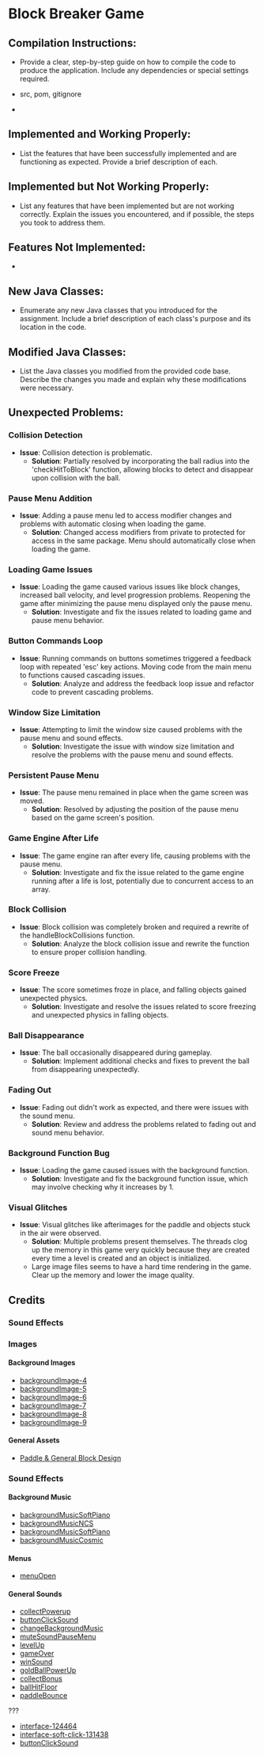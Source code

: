 # Block Breaker Game
## Compilation Instructions:
- Provide a clear, step-by-step guide on how to compile the code to produce the application. Include any dependencies or special settings required.
  
- src, pom, gitignore
- 
## Implemented and Working Properly:
- List the features that have been successfully implemented and are functioning as expected. Provide a brief description of each.

## Implemented but Not Working Properly:
- List any features that have been implemented but are not working correctly. Explain the issues you encountered, and if possible, the steps you took to address them.

## Features Not Implemented:
- 


## New Java Classes:
- Enumerate any new Java classes that you introduced for the assignment. Include a brief description of each class's purpose and its location in the code.

## Modified Java Classes:
- List the Java classes you modified from the provided code base. Describe the changes you made and explain why these modifications were necessary.

## Unexpected Problems:
### Collision Detection
- **Issue**: Collision detection is problematic.
  - **Solution**: Partially resolved by incorporating the ball radius into the 'checkHitToBlock' function, allowing blocks to detect and disappear upon collision with the ball.

### Pause Menu Addition
- **Issue**: Adding a pause menu led to access modifier changes and problems with automatic closing when loading the game.
  - **Solution**: Changed access modifiers from private to protected for access in the same package. Menu should automatically close when loading the game.

### Loading Game Issues
- **Issue**: Loading the game caused various issues like block changes, increased ball velocity, and level progression problems. Reopening the game after minimizing the pause menu displayed only the pause menu.
  - **Solution**: Investigate and fix the issues related to loading game and pause menu behavior.

### Button Commands Loop
- **Issue**: Running commands on buttons sometimes triggered a feedback loop with repeated 'esc' key actions. Moving code from the main menu to functions caused cascading issues.
  - **Solution**: Analyze and address the feedback loop issue and refactor code to prevent cascading problems.

### Window Size Limitation
- **Issue**: Attempting to limit the window size caused problems with the pause menu and sound effects.
  - **Solution**: Investigate the issue with window size limitation and resolve the problems with the pause menu and sound effects.

### Persistent Pause Menu
- **Issue**: The pause menu remained in place when the game screen was moved.
  - **Solution**: Resolved by adjusting the position of the pause menu based on the game screen's position.

### Game Engine After Life
- **Issue**: The game engine ran after every life, causing problems with the pause menu.
  - **Solution**: Investigate and fix the issue related to the game engine running after a life is lost, potentially due to concurrent access to an array.

### Block Collision
- **Issue**: Block collision was completely broken and required a rewrite of the handleBlockCollisions function.
  - **Solution**: Analyze the block collision issue and rewrite the function to ensure proper collision handling.

### Score Freeze
- **Issue**: The score sometimes froze in place, and falling objects gained unexpected physics.
  - **Solution**: Investigate and resolve the issues related to score freezing and unexpected physics in falling objects.

### Ball Disappearance
- **Issue**: The ball occasionally disappeared during gameplay.
  - **Solution**: Implement additional checks and fixes to prevent the ball from disappearing unexpectedly.

### Fading Out
- **Issue**: Fading out didn't work as expected, and there were issues with the sound menu.
  - **Solution**: Review and address the problems related to fading out and sound menu behavior.

### Background Function Bug
- **Issue**: Loading the game caused issues with the background function.
  - **Solution**: Investigate and fix the background function issue, which may involve checking why it increases by 1.

### Visual Glitches
- **Issue**: Visual glitches like afterimages for the paddle and objects stuck in the air were observed.
  - **Solution**: Multiple problems present themselves. The threads clog up the memory in this game very quickly because they are created every time a level is created and an object is initialized. 
  - Large image files seems to have a hard time rendering in the game. Clear up the memory and lower the image quality.


## Credits


### Sound Effects

### Images
#### Background Images
- [backgroundImage-4](https://wallpapercave.com/wp/wp1933991.jpg)
- [backgroundImage-5](https://wallpapercave.com/wp/wp7495828.jpg)
- [backgroundImage-6](https://external-content.duckduckgo.com/iu/?u=https%3A%2F%2Fwallpaperaccess.com%2Ffull%2F1249933.jpg&f=1&nofb=1&ipt=e2886b5a3ba670dac4164b8be29b02d4fc81650ca6bd4137412dbe209bfa5679&ipo=images)
- [backgroundImage-7](https://external-content.duckduckgo.com/iu/?u=https%3A%2F%2Fwallpaperaccess.com%2Ffull%2F1439591.jpg&f=1&nofb=1&ipt=1acbca1f4ba13fdefc9b62e9297e2a5ffd8ac63ca81308b7fc0f0c339e735c34&ipo=images)
- [backgroundImage-8](https://external-content.duckduckgo.com/iu/?u=https%3A%2F%2Fwallpaperaccess.com%2Ffull%2F1485290.jpg&f=1&nofb=1&ipt=f56910d13f6ae0a854e07282d049446d5b4408a69cdfbffb32e1b0affcb631bd&ipo=images)
- [backgroundImage-9](https://get.pxhere.com/photo/landscape-tree-water-nature-grass-outdoor-horizon-cloud-plant-sky-field-night-meadow-prairie-countryside-sunlight-lake-atmosphere-land-pond-environment-evening-reflection-crop-scenic-color-peaceful-natural-scenery-calm-serene-blue-rest-colorful-agriculture-moon-season-plain-relaxation-single-stars-nightsky-grassland-lone-beauty-inspiration-amazing-beautiful-scene-natur-reflex-exciting-breathtaking-incredible-grass-family-atmosphere-of-earth-computer-wallpaper-883277.jpg)

#### General Assets
- [Paddle & General Block Design](https://kenney.nl/assets/shape-characters)

### Sound Effects
#### Background Music
- [backgroundMusicSoftPiano](https://pixabay.com/sound-effects/soft-piano-100-bpm-121529/)
- [backgroundMusicNCS](http://ncs.lnk.to/karmaAT/youtube)
- [backgroundMusicSoftPiano](https://pixabay.com/sound-effects/8bit-music-for-game-68698/)
- [backgroundMusicCosmic](https://pixabay.com/sound-effects/spaceship-ambience-with-effects-21420/)

#### Menus
- [menuOpen](https://pixabay.com/sound-effects/game-start-6104/)

#### General Sounds
- [collectPowerup](https://pixabay.com/sound-effects/coin-collect-retro-8-bit-sound-effect-145251/)
- [buttonClickSound](https://pixabay.com/sound-effects/click-button-app-147358/)
- [changeBackgroundMusic](https://pixabay.com/sound-effects/tape-cassette-insert-172758/)
- [muteSoundPauseMenu](https://pixabay.com/sound-effects/click-21156/)
- [levelUp](https://pixabay.com/sound-effects/game-bonus-144751/)
- [gameOver](https://pixabay.com/sound-effects/videogame-death-sound-43894/)
- [winSound](https://pixabay.com/sound-effects/winsquare-6993/)
- [goldBallPowerUp](https://pixabay.com/sound-effects/collect-5930/)
- [collectBonus](https://pixabay.com/sound-effects/collectcoin-6075/)
- [ballHitFloor](https://pixabay.com/sound-effects/jazz-bass-open-e-39297/)
- [paddleBounce](https://pixabay.com/sound-effects/stop-13692/)

???
- [interface-124464](https://pixabay.com/sound-effects/interface-124464/)
- [interface-soft-click-131438](https://pixabay.com/sound-effects/interface-soft-click-131438/)
- [buttonClickSound](https://pixabay.com/sound-effects/click-for-game-menu-131903/)